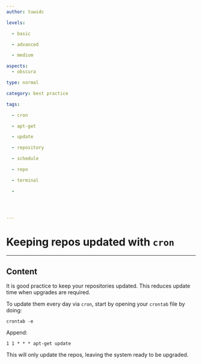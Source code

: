 ```yaml
---
author: tuwidc

levels:

  - basic

  - advanced

  - medium

aspects:
  - obscura

type: normal

category: best practice

tags:

  - cron

  - apt-get

  - update

  - repository

  - schedule

  - repo

  - terminal

  - 




---
```


# Keeping repos updated with `cron`

---
## Content

It is good practice to keep your repositories updated. This reduces update time when upgrades are required. 

To update them every day via `cron`, start by opening your `crontab` file by doing:

```
crontab -e
```

Append:
```
1 1 * * * apt-get update
```

This will only update the repos, leaving the system ready to be upgraded.

 
 
 
